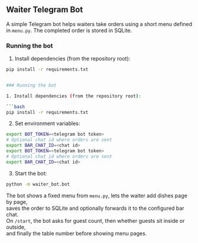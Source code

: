 ## Waiter Telegram Bot

A simple Telegram bot helps waiters take orders using a short menu defined in `menu.py`. The completed order is stored in SQLite.

### Running the bot

1. Install dependencies (from the repository root):

```bash
pip install -r requirements.txt


### Running the bot

1. Install dependencies (from the repository root):

```bash
pip install -r requirements.txt
```

2. Set environment variables:

```bash
export BOT_TOKEN=<telegram bot token>
# Optional chat id where orders are sent
export BAR_CHAT_ID=<chat id>
export BOT_TOKEN=<telegram bot token>
# Optional chat id where orders are sent
export BAR_CHAT_ID=<chat id>

```

3. Start the bot:

```bash
python -m waiter_bot.bot

```

The bot shows a fixed menu from `menu.py`, lets the waiter add dishes page by page,  
saves the order to SQLite and optionally forwards it to the configured bar chat.  
On `/start`, the bot asks for guest count, then whether guests sit inside or outside,  
and finally the table number before showing menu pages.

